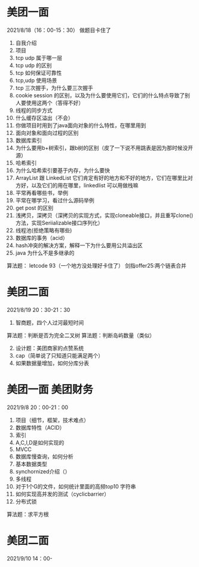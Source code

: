 # 美团一面
2021/8/18（16：00-15：30） 做题目卡住了

1. 自我介绍
2. 项目
3. tcp udp 属于哪一层
4. tcp udp 的区别
5. tcp 如何保证可靠性
6. tcp,udp 使用场景
7. tcp 三次握手，为什么要三次握手
8. cookie session 的区别，以及为什么要使用它们，它们的什么特点导致了别人要使用这两个（答得不好）
9. 线程的同步方式
10. 什么缓存区溢出（不会）
11. 你做项目时用到了java面向对象的什么特性，在哪里用到
12. 面向对象和面向过程的区别
13. 数据库索引
14. 为什么要用b+树索引，跟b树的区别（皮了一下说不用跳表是因为那时候没开源）
15. 哈希索引
16. 为什么哈希索引要基于内存，为什么要快
17. ArrayList 跟 LinkedList  它们肯定有好的地方和不好的地方，它们在哪里比对方好，以及它们的用在哪里，linkedlist 可以用做栈嘛
18. 平常再看哪些书，举例
19. 平常在哪学习，看过什么源码举例
20. get post 的区别
21. 浅拷贝，深拷贝（深拷贝的实现方式，实现cloneable接口，并且重写clone()方法，实现Seriializable接口序列化）
22. 线程池(拒绝策略有哪些)
23. 数据库的事务（acid）
24. hash冲突的解决方案，解释一下为什么要用公共溢出区
25. java 为什么不是多继承的
    
算法题： letcode 93（一个地方没处理好卡住了）
剑指offer25:两个链表合并


# 美团二面

2021/8/19 20：30-21：30

1. 智商题，四个人过河最短时间

算法题：判断是否为完全二叉树
算法题：判断岛屿数量（类似）

2. 设计题：美团商家的点赞系统
3. cap（简单说了只知道只能满足两个）
4. 如果数据量增加，如何分库分表



# 美团一面 美团财务

2021/9/8 20：00-21：00
1. 项目（细节，框架，技术难点）
2. 数据库特性（ACID）
3. 索引
4. A,C,I,D是如何实现的
5. MVCC
6. 数据库慢查询，如何分析
7. 基本数据类型
8. synchornized介绍（）
9. 多线程
10. 对于1个G的文件，如何统计里面的高频top10 字符串
11. 如何实现高并发的测试（cyclicbarrier）
12. 分布式锁


算法题：求平方根

# 美团二面
2021/9/10 14：00-